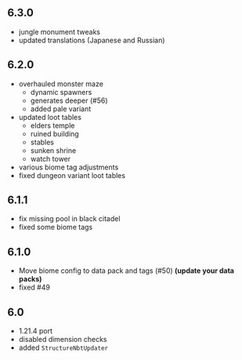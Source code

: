 ## 6.3.0
- jungle monument tweaks
- updated translations (Japanese and Russian)

## 6.2.0
- overhauled monster maze
  - dynamic spawners
  - generates deeper (#56)
  - added pale variant
- updated loot tables
  - elders temple
  - ruined building
  - stables
  - sunken shrine
  - watch tower
- various biome tag adjustments
- fixed dungeon variant loot tables

## 6.1.1
- fix missing pool in black citadel
- fixed some biome tags

##  6.1.0
- Move biome config to data pack and tags (#50) **(update your data packs)**
- fixed #49

## 6.0
- 1.21.4 port
- disabled dimension checks
- added `StructureNbtUpdater`